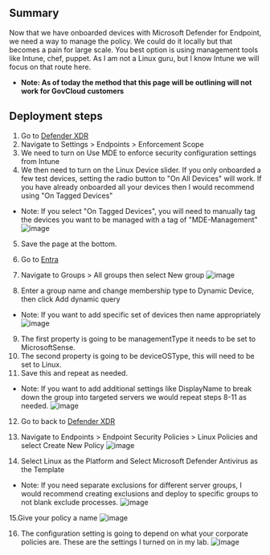## Summary
Now that we have onboarded devices with Microsoft Defender for Endpoint, we need a way to manage the policy. We could do it locally but that becomes a pain for large scale. You best option is using management tools like Intune, chef, puppet. As I am not a Linux guru, but I know Intune we will focus on that route here.

* **Note: As of today the method that this page will be outlining will not work for GovCloud customers**

## Deployment steps

1. Go to [Defender XDR](https://security.microsoft.com)
2. Navigate to Settings > Endpoints > Enforcement Scope
3. We need to turn on Use MDE to enforce security configuration settings from Intune
4. We then need to turn on the Linux Device slider. If you only onboarded a few test devices, setting the radio button to "On All Devices" will work. If you have already onboarded all your devices then I would recommend using "On Tagged Devices"
* Note: If you select "On Tagged Devices", you will need to manually tag the devices you want to be managed with a tag of "MDE-Management"
![image](https://github.com/mattnovitsch/M365/assets/61195587/9468fb2e-edb7-4b9c-9ac4-f55ea16ec848)

5. Save the page at the bottom.
6. Go to [Entra](https://entra.microsoft.com/)
7. Navigate to Groups > All groups then select New group
![image](https://github.com/mattnovitsch/M365/assets/61195587/edaf8610-1f2e-4d65-875a-1f976bc91271)

8. Enter a group name and change membership type to Dynamic Device, then click Add dynamic query
* Note: If you want to add specific set of devices then name appropriately
![image](https://github.com/mattnovitsch/M365/assets/61195587/e1e9e91f-f35d-4c66-b079-952499e74348)

9. The first property is going to be managementType it needs to be set to MicrosoftSense.
10. The second property is going to be deviceOSType, this will need to be set to Linux.
11. Save this and repeat as needed.
* Note: If you want to add additional settings like DisplayName to break down the group into targeted servers we would repeat steps 8-11 as needed.
![image](https://github.com/mattnovitsch/M365/assets/61195587/8e882d22-22bb-496f-ab77-55f02618236a)

12. Go to back to [Defender XDR](https://security.microsoft.com)
13. Navigate to Endpoints > Endpoint Security Policies > Linux Policies and select Create New Policy 
![image](https://github.com/mattnovitsch/M365/assets/61195587/e9937dac-21ff-44b1-abae-fe1849ae03e8)

14. Select Linux as the Platform and Select Microsoft Defender Antivirus as the Template
* Note: If you need separate exclusions for different server groups, I would recommend creating exclusions and deploy to specific groups to not blank exclude processes.
![image](https://github.com/mattnovitsch/M365/assets/61195587/7d631364-dc72-44f8-9387-5675c8339c7a)

15.Give your policy a name
![image](https://github.com/mattnovitsch/M365/assets/61195587/e9b1852b-f59d-48a6-b5a6-91f06e08485c)

16. The configuration setting is going to depend on what your corporate policies are. These are the settings I turned on in my lab.
![image](https://github.com/mattnovitsch/M365/assets/61195587/ab0caadb-1002-4d68-9012-e08dff21d31b)
